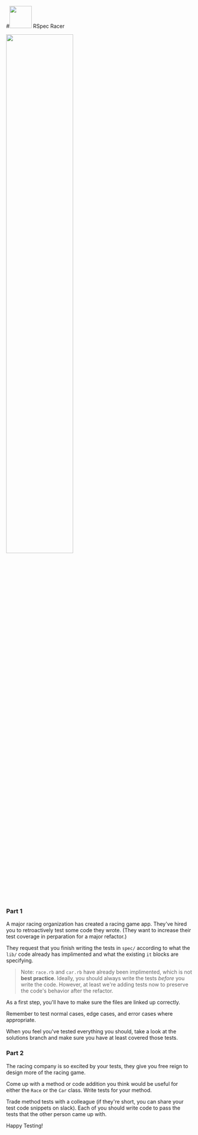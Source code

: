 <!--
Creator: WDI Team
Last Edited By: Brianna
Location: SF
-->

#<img src="https://cloud.githubusercontent.com/assets/7833470/10423298/ea833a68-7079-11e5-84f8-0a925ab96893.png" width="60"> RSpec Racer

<img src="http://www.bettingsites.us/wp-content/uploads/Formula-1-1.jpg" width="60%">

### Part 1 

A major racing organization has created a racing game app. They've hired you to retroactively test some code they wrote. (They want to increase their test coverage in perparation for a major refactor.)

They request that you finish writing the tests in `spec/` according to what the `lib/` code already has implimented and what the existing `it` blocks are specifying. 

>Note: `race.rb` and `car.rb` have already been implimented, which is not **best practice**. Ideally, you should always write the tests *before* you write the code. However, at least we're adding tests now to preserve the code's behavior after the refactor.

As a first step, you'll have to make sure the files are linked up correctly. 

Remember to test normal cases, edge cases, and error cases where appropriate. 

When you feel you've tested everything you should, take a look at the solutions branch and make sure you have at least covered those tests. 

### Part 2

The racing company is so excited by your tests, they give you free reign to design more of the racing game. 

Come up with a method or code addition you think would be useful for either the `Race` or the `Car` class.   Write tests for your method.  

Trade method tests with a colleague (if they're short, you can share your test code snippets on slack).  Each of you should write code to pass the tests that the other person came up with. 

Happy Testing!
